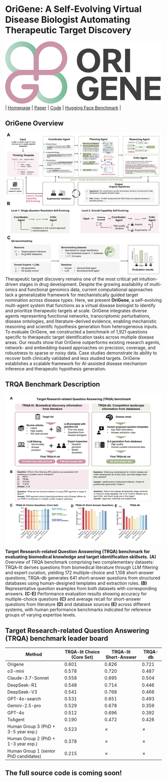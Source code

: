 # OriGene: A Self-Evolving Virtual Disease Biologist Automating Therapeutic Target Discovery

![Image](src/OriGene.png)
| [Homepage](https://GENTEL-lab.io/OriGene) | [Paper](https://www.paperexample.com) | [Code](https://github.com/GENTEL-lab/OriGene) | [Hugging Face Benchmark](https://huggingface.co/datasets/GENTEL-Lab/TRQA/) | 

## OriGene Overview
![Image](src/OriGene_architecture.jpg)
Therapeutic target discovery remains one of the most critical yet intuition-driven stages in drug development. Despite the growing availability of 
multi-omics and functional genomics data, current computational approaches lack a generalizable framework for mechanistically guided target 
nomination across disease types. Here, we present **OriGene**, a self-evolving multi-agent system that functions as a virtual disease biologist to 
identify and prioritize therapeutic targets at scale. OriGene integrates diverse agents representing functional networks, transcriptomic perturbations, 
disease ontologies, and literature-derived evidence, enabling mechanistic reasoning and scientifc hypothesis generation from heterogeneous inputs. 
To evaluate OriGene, we constructed a benchmark of 1,921 questions specific to therapeutic target identification tasks across multiple disease areas. 
Our results show that OriGene outperforms existing research agents, network- and embedding-based approaches on precision, coverage, and robustness to 
sparse or noisy data. Case studies demonstrate its ability to recover both clinically validated and less studied targets. OriGene establishes 
a scalable framework for AI-assisted disease mechanism inference and therapeutic hypothesis generation.

## TRQA Benchmark Description
![Image](src/OriGene_benchmark.jpg)

**Target Research-related Question Answering (TRQA) benchmark for evaluating biomedical knowledge and target identification skillsets.**
**(A)** Overview of TRQA benchmark comprising two complementary datasets: TRQA-lit derives questions from biomedical literature through LLM filtering and expert curation, yielding 172 multiple-choice and 1,108 short-answer questions; TRQA-db generates 641 short-answer questions from structured databases using human-designed templates and extraction rules.
**(B)** Representative question examples from both datasets with corresponding answers.
**(C-E)** Performance evaluation results showing accuracy for multiple-choice questions **(C)** and average recall for short-answer questions from literature **(D)** and database sources **(E)** across different systems, with human performance benchmarks indicated for reference groups of varying expertise levels.

## Target Research-related Question Answering (TRQA) benchmark leader board
| Method             | TRQA-lit Choice (Core Set) | TRQA-lit Short-Answer  | TRQA-db  |
|--------------------|----------------------------------|--------------------------------|------------------|
| Origene            | 0.601                            | 0.826                          | 0.721            |
| o3-mini            | 0.578                            | 0.720                          | 0.487            |
| Claude-3.7-Sonnet  | 0.558                            | 0.695                          | 0.504            |
| DeepSeek-R1        | 0.548                            | 0.714                          | 0.446            |
| DeepSeek-V3        | 0.541                            | 0.768                          | 0.466            |
| GPT-4o-search      | 0.531                            | 0.651                          | 0.493            |
| Gemini-2.5-pro     | 0.529                            | 0.678                          | 0.359            |
| GPT-4o             | 0.512                            | 0.696                          | 0.392            |
| TxAgent            | 0.190                            | 0.472                          | 0.426            |
| Human Group 3 (PhD + 3-5 year exp.)  | 0.523                            | ✗                          | ✗            |
| Human Group 2 (PhD + 1-3 year exp.)  | 0.378                            | ✗                          | ✗            |
| Human Group 1 (senior PhD candidates)  | 0.215                            | ✗                          | ✗            |

## The full source code is coming soon!
